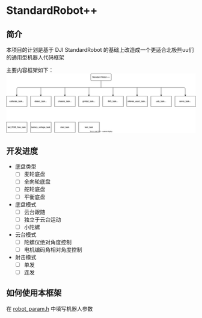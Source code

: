 # StandardRobot++

## 简介
本项目的计划是基于 DJI StandardRobot 的基础上改造成一个更适合北极熊uu们的通用型机器人代码框架

主要内容框架如下：
![main framework](./doc/pic/mainframework.svg)

## 开发进度
- 底盘类型
  - [ ] 麦轮底盘
  - [ ] 全向轮底盘
  - [ ] 舵轮底盘
  - [ ] 平衡底盘
- 底盘模式
  - [ ] 云台跟随
  - [ ] 独立于云台运动
  - [ ] 小陀螺
- 云台模式
  - [ ] 陀螺仪绝对角度控制
  - [ ] 电机编码角相对角度控制
- 射击模式
  - [ ] 单发
  - [ ] 连发

## 如何使用本框架

在 [robot_param.h](./application/robot_param.h) 中填写机器人参数